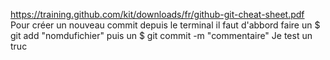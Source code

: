 https://training.github.com/kit/downloads/fr/github-git-cheat-sheet.pdf
Pour créer un nouveau commit depuis le terminal il faut d'abbord faire un
$ git add "nomdufichier"
puis un
$ git commit -m "commentaire"
Je test un truc
